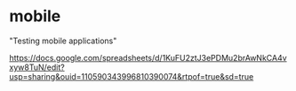 # mobile

"Testing mobile applications"

https://docs.google.com/spreadsheets/d/1KuFU2ztJ3ePDMu2brAwNkCA4vxyw8TuN/edit?usp=sharing&ouid=110590343996810390074&rtpof=true&sd=true
